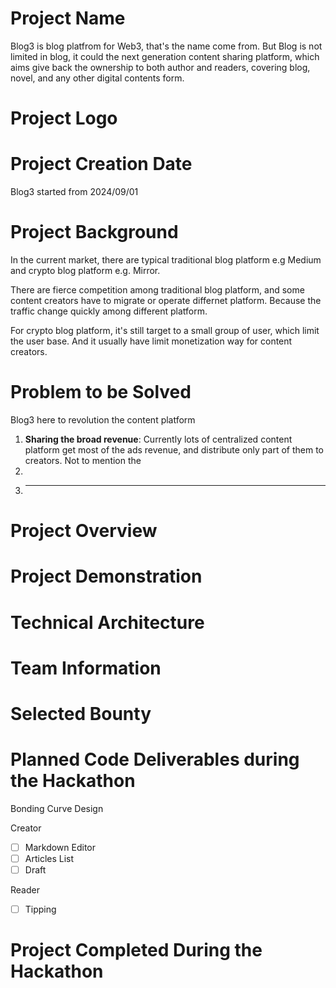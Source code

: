 # Project Name
Blog3 is blog platfrom for Web3, that's the name come from. But Blog is not limited in blog, it could the next generation content sharing platform, which aims give back the ownership to both author and readers, covering blog, novel, and any other digital contents form. 


# Project Logo

# Project Creation Date

Blog3 started from 2024/09/01

# Project Background

In the current market, there are typical traditional blog platform e.g Medium and crypto blog platform e.g. Mirror. 

There are fierce competition among traditional blog platform, and some content creators have to migrate or operate differnet platform. Because the traffic change quickly among different platform.

For crypto blog platform, it's still target to a small group of user, which limit the user base. And it usually have limit monetization way for content creators.

# Problem to be Solved

Blog3 here to revolution the content platform

1. **Sharing the broad revenue**: Currently lots of centralized content platform get most of the ads revenue, and distribute only part of them to creators. Not to mention the 
2. 
3. ****

# Project Overview



# Project Demonstration

# Technical Architecture

# Team Information

# Selected Bounty

# Planned Code Deliverables during the Hackathon

Bonding Curve Design


Creator
- [ ] Markdown Editor
- [ ] Articles List
- [ ] Draft

Reader 
- [ ] Tipping


# Project Completed During the Hackathon
